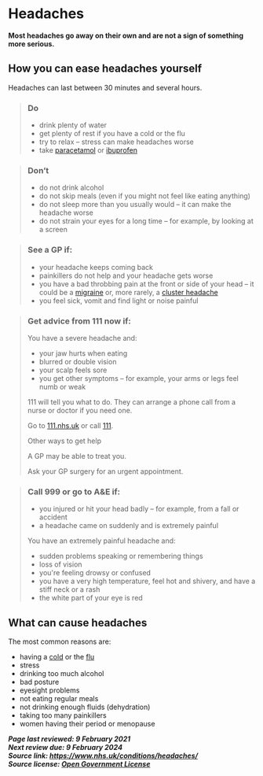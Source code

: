 # Headaches

**Most headaches go away on their own and are not a sign of something more serious.**

## How you can ease headaches yourself

Headaches can last between 30 minutes and several hours.

> ### **Do**
>
> - drink plenty of water
> - get plenty of rest if you have a cold or the flu
> - try to relax – stress can make headaches worse
> - take [paracetamol](https://www.nhs.uk/medicines/paracetamol-for-adults/) or [ibuprofen](https://www.nhs.uk/medicines/ibuprofen-for-adults/)

> ### **Don’t**
> 
> - do not drink alcohol
> - do not skip meals (even if you might not feel like eating anything)
> - do not sleep more than you usually would – it can make the headache worse
> - do not strain your eyes for a long time – for example, by looking at a screen

> ### **See a GP if:**
>
> - your headache keeps coming back
> - painkillers do not help and your headache gets worse
> - you have a bad throbbing pain at the front or side of your head – it could be a [migraine](migraine.md) or, more rarely, a [cluster headache](cluster-headaches.md)
> - you feel sick, vomit and find light or noise painful

> ### **Get advice from 111 now if:**
>
> You have a severe headache and:
> - your jaw hurts when eating
> - blurred or double vision
> - your scalp feels sore
> - you get other symptoms – for example, your arms or legs feel numb or weak
> 
> 111 will tell you what to do. They can arrange a phone call from a nurse or doctor if you need one.
> 
> Go to [111.nhs.uk](https://111.nhs.uk/?utm_source=nhsuk&utm_campaign=conditions&utm_content=headaches) or call [111](tel:111).
> 
> Other ways to get help
> 
> A GP may be able to treat you.
> 
> Ask your GP surgery for an urgent appointment.

> ### **Call 999 or go to A&E if:**
> - you injured or hit your head badly – for example, from a fall or accident
> - a headache came on suddenly and is extremely painful
> 
> You have an extremely painful headache and:
> 
> - sudden problems speaking or remembering things
> - loss of vision
> - you're feeling drowsy or confused
> - you have a very high temperature, feel hot and shivery, and have a stiff neck or a rash
> - the white part of your eye is red

## What can cause headaches

The most common reasons are:

- having a [cold](common-cold.md) or the [flu](flu.md)
- stress
- drinking too much alcohol
- bad posture
- eyesight problems
- not eating regular meals
- not drinking enough fluids (dehydration)
- taking too many painkillers
- women having their period or menopause

***Page last reviewed: 9 February 2021  
Next review due: 9 February 2024  
Source link: <https://www.nhs.uk/conditions/headaches/>  
Source license: [Open Government License](http://www.nationalarchives.gov.uk/doc/open-government-licence/version/3/)***